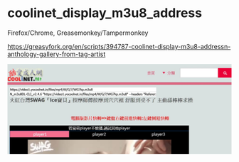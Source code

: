 # coolinet_display_m3u8_address

Firefox/Chrome,
Greasemonkey/Tampermonkey


https://greasyfork.org/en/scripts/394787-coolinet-display-m3u8-addressn-anthology-gallery-from-tag-artist

![effect](https://github.com/zhuzemin/coolinet_display_m3u8_address/raw/master/Screenshot-2020-1-8.jpg)

